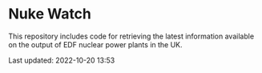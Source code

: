 # Nuke Watch

This repository includes code for retrieving the latest information available on the output of EDF nuclear power plants in the UK.

Last updated: 2022-10-20 13:53